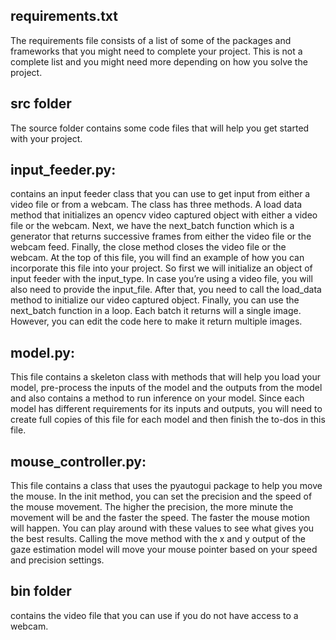 ## requirements.txt
The requirements file consists of a list of some of the packages and frameworks that you might need to complete your project. This is not a complete list and you might need more depending on how you solve the project.

## src folder
The source folder contains some code files that will help you get started with your project. 

## input_feeder.py: 
contains an input feeder class that you can use to get input from either a video file or from a webcam. The class has three methods. A load data method that initializes an opencv video captured object with either a video file or the webcam. Next, we have the next_batch function which is a generator that returns successive frames from either the video file or the webcam feed. Finally, the close method closes the video file or the webcam. 
At the top of this file, you will find an example of how you can incorporate this file into your project. So first we will initialize an object of input feeder with the input_type. In case you’re using a video file, you will also need to provide the input_file. After that, you need to call the load_data method to initialize our video captured object. Finally, you can use the next_batch function in a loop. Each batch it returns will a single image. However, you can edit the code here to make it return multiple images. 

## model.py: 
This file contains a skeleton class with methods that will help you load your model, pre-process the inputs of the model and the outputs from the model and also contains a method to run inference on your model. Since each model has different requirements for its inputs and outputs, you will need to create full copies of this file for each model and then finish the to-dos in this file. 

## mouse_controller.py: 
This file contains a class that uses the pyautogui package to help you move the mouse. In the init method, you can set the precision and the speed of the mouse movement. The higher the precision, the more minute the movement will be and the faster the speed. The faster the mouse motion will happen. You can play around with these values to see what gives you the best results. Calling the move method with the x and y output of the gaze estimation model will move your mouse pointer based on your speed and precision settings. 

## bin folder 
contains the video file that you can use if you do not have access to a webcam.
